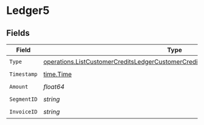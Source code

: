 # Ledger5


## Fields

| Field                                                                                                                                                                                  | Type                                                                                                                                                                                   | Required                                                                                                                                                                               | Description                                                                                                                                                                            |
| -------------------------------------------------------------------------------------------------------------------------------------------------------------------------------------- | -------------------------------------------------------------------------------------------------------------------------------------------------------------------------------------- | -------------------------------------------------------------------------------------------------------------------------------------------------------------------------------------- | -------------------------------------------------------------------------------------------------------------------------------------------------------------------------------------- |
| `Type`                                                                                                                                                                                 | [operations.ListCustomerCreditsLedgerCustomerCreditsResponse200ApplicationJSONType](../../models/operations/listcustomercreditsledgercustomercreditsresponse200applicationjsontype.md) | :heavy_check_mark:                                                                                                                                                                     | N/A                                                                                                                                                                                    |
| `Timestamp`                                                                                                                                                                            | [time.Time](https://pkg.go.dev/time#Time)                                                                                                                                              | :heavy_check_mark:                                                                                                                                                                     | N/A                                                                                                                                                                                    |
| `Amount`                                                                                                                                                                               | *float64*                                                                                                                                                                              | :heavy_check_mark:                                                                                                                                                                     | N/A                                                                                                                                                                                    |
| `SegmentID`                                                                                                                                                                            | *string*                                                                                                                                                                               | :heavy_check_mark:                                                                                                                                                                     | N/A                                                                                                                                                                                    |
| `InvoiceID`                                                                                                                                                                            | *string*                                                                                                                                                                               | :heavy_check_mark:                                                                                                                                                                     | N/A                                                                                                                                                                                    |